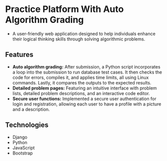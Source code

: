 # Practice Platform With Auto Algorithm Grading

- A user-friendly web application designed to help individuals enhance their logical thinking skills through solving algorithmic problems.

## Features

- **Auto algorithm grading:** After submission, a Python script incorporates a loop into the submission to run database test cases. It then checks the code for errors, compiles it, and applies time limits, all using Linux commands. Lastly, it compares the outputs to the expected results.
- **Detailed problem pages:** Featuring an intuitive interface with problem lists, detailed problem descriptions, and an interactive code editor.
- **Secure user functions:** Implemented a secure user authentication for login and registration, allowing each user to have a profile with a picture and a description.

## Technologies
- Django
- Python
- JavaScript
- Bootstrap
